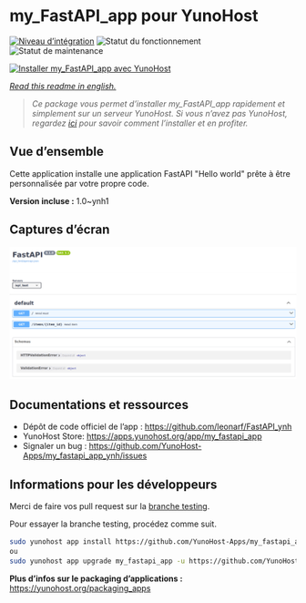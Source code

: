 <!--
N.B.: This README was automatically generated by https://github.com/YunoHost/apps/tree/master/tools/README-generator
It shall NOT be edited by hand.
-->

# my_FastAPI_app pour YunoHost

[![Niveau d’intégration](https://dash.yunohost.org/integration/my_fastapi_app.svg)](https://dash.yunohost.org/appci/app/my_fastapi_app) ![Statut du fonctionnement](https://ci-apps.yunohost.org/ci/badges/my_fastapi_app.status.svg) ![Statut de maintenance](https://ci-apps.yunohost.org/ci/badges/my_fastapi_app.maintain.svg)

[![Installer my_FastAPI_app avec YunoHost](https://install-app.yunohost.org/install-with-yunohost.svg)](https://install-app.yunohost.org/?app=my_fastapi_app)

*[Read this readme in english.](./README.md)*

> *Ce package vous permet d’installer my_FastAPI_app rapidement et simplement sur un serveur YunoHost.
Si vous n’avez pas YunoHost, regardez [ici](https://yunohost.org/#/install) pour savoir comment l’installer et en profiter.*

## Vue d’ensemble

Cette application installe une application FastAPI "Hello world" prête à être personnalisée par votre propre code.

**Version incluse :** 1.0~ynh1

## Captures d’écran

![Capture d’écran de my_FastAPI_app](./doc/screenshots/screenshot.png)

## Documentations et ressources

* Dépôt de code officiel de l’app : <https://github.com/leonarf/FastAPI_ynh>
* YunoHost Store: <https://apps.yunohost.org/app/my_fastapi_app>
* Signaler un bug : <https://github.com/YunoHost-Apps/my_fastapi_app_ynh/issues>

## Informations pour les développeurs

Merci de faire vos pull request sur la [branche testing](https://github.com/YunoHost-Apps/my_fastapi_app_ynh/tree/testing).

Pour essayer la branche testing, procédez comme suit.

``` bash
sudo yunohost app install https://github.com/YunoHost-Apps/my_fastapi_app_ynh/tree/testing --debug
ou
sudo yunohost app upgrade my_fastapi_app -u https://github.com/YunoHost-Apps/my_fastapi_app_ynh/tree/testing --debug
```

**Plus d’infos sur le packaging d’applications :** <https://yunohost.org/packaging_apps>
